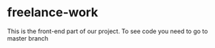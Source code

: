# freelance-work
This is the front-end part of our project. To see code you need to go to master branch
